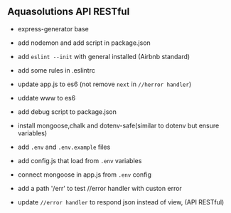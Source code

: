 ## Aquasolutions API RESTful
- express-generator base
- add nodemon and add script in package.json
- add `eslint --init` with general installed (Airbnb standard)
- add some rules in .eslintrc
- update app.js to es6 (not remove `next` in `//herror handler`)
- uddate www to es6
- add debug script to package.json

- install mongoose,chalk and dotenv-safe(similar to dotenv but ensure variables)
- add `.env` and `.env.example` files
- add config.js that load from `.env` variables
- connect mongoose in app.js from `.env` config

- add a path '/err' to test //error handler with custon error
- update `//error handler` to respond json instead of view, (API RESTful)
